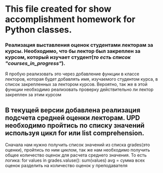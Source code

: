 # This file created for show accomplishment homework for Python classes.

### Реализация выставления оценок студентами лекторам за курсы. Необходимо, что бы лектор был закреплен за курсом, который изучает студент(_то есть список "courses_in_progress"_). 
Я пробую реализовать это через добавление функции в классе лекторов, которая будет добавлять имя, изучаемого студентом курса, в список закрепленных за лектором курсов.
Вероятно, так же в этой функции необходимо реализовать проверку действительно ли лектор закреплен за этим курсом

## В текущей версии добавлена реализация подсчета средней оценки лекторам. UPD необходимо пройтись по списку значений используя цикл for или list comprehension.
Сначала нам нужно получить список значений из списка grades(это оценки), пройтись по ним циклом, так же нам необходимо получить общее количество оценок для расчета среднего значения.
То есть логика: for values in grades.valuse():
sum(values)
avg = сумма всех оценок разделить на количество оценок у преподавателя
